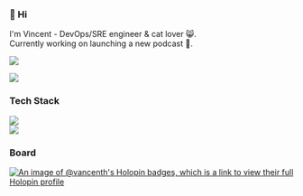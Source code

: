 ### :baby_chick: Hi

I'm Vincent - DevOps/SRE engineer & cat lover :smile_cat:.\
Currently working on launching a new podcast :microphone:.


![](https://komarev.com/ghpvc/?username=VancentH&style=flat&label=PROFILE+VIEWS&color=brightgreen)

<div>
  <a href="https://codepen.io/hyde31456" target="_blank">
    <img src="https://img.shields.io/badge/CodePen-1e1f26?style=for-the-badge&logo=codepen&logoColor=white" target="_blank" />
  </a>
</div>

<!--
**VancentH/VancentH** is a ✨ _special_ ✨ repository because its `README.md` (this file) appears on your GitHub profile.

Here are some ideas to get you started:

- 🔭 I’m currently working on ...
- 🌱 I’m currently learning ...
- 👯 I’m looking to collaborate on ...
- 🤔 I’m looking for help with ...
- 💬 Ask me about ...
- 📫 How to reach me: ...
- 😄 Pronouns: ...
- ⚡ Fun fact: ...
-->

### Tech Stack

<p align="left">
  <img src="https://skillicons.dev/icons?i=java,spring,html,scss,vue,typescript,mysql,prometheus,grafana" /><br />
  <img src="https://skillicons.dev/icons?i=aws,azure,docker,kubernetes,terraform,ansible,linux,bash,jenkins" />
</p>

### Board

[![An image of @vancenth's Holopin badges, which is a link to view their full Holopin profile](https://holopin.me/vancenth)](https://holopin.io/@vancenth)
